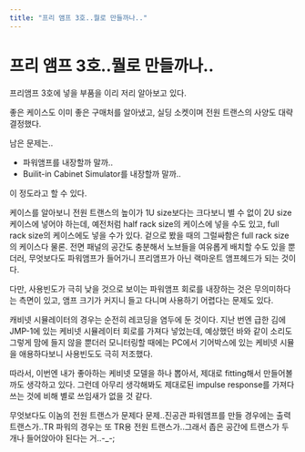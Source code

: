 ```yaml
---
title: "프리 앰프 3호..뭘로 만들까나.."
---
```

# 프리 앰프 3호..뭘로 만들까나..

프리앰프 3호에 넣을 부품을 이리 저리 알아보고 있다.

좋은 케이스도 이미 좋은 구매처를 알아냈고, 실딩 소켓이며 전원 트랜스의 사양도 대략 결정했다.

남은 문제는..

- 파워앰프를 내장할까 말까..
- Builit-in Cabinet Simulator를 내장할까 말까..

이 정도라고 할 수 있다.

케이스를 알아보니 전원 트랜스의 높이가 1U size보다는 크다보니 별 수 없이 2U size 케이스에 넣어야 하는데, 예전처럼 half rack size의 케이스에 넣을 수도 있고, full rack size의 케이스에도 넣을 수가 있다. 겉으로 봤을 때의 그럴싸함은 full rack size의 케이스다 물론. 전면 패널의 공간도 충분해서 노브들을 여유롭게 배치할 수도 있을 뿐더러, 무엇보다도 파워앰프가 들어가니 프리앰프가 아닌 랙마운트 앰프헤드가 되는 것이다.

다만, 사용빈도가 극히 낮을 것으로 보이는 파워앰프 회로를 내장하는 것은 무의미하다는 측면이 있고, 앰프 크기가 커지니 들고 다니며 사용하기 어렵다는 문제도 있다.

캐비넷 시뮬레이터의 경우는 순전히 레코딩을 염두에 둔 것이다. 지난 번엔 급한 김에 JMP-1에 있는 케비넷 시뮬레이터 회로를 가져다 넣었는데, 예상했던 바와 같이 소리도 그렇게 맘에 들지 않을 뿐더러 모니터링할 때에는 PC에서 기어박스에 있는 케비넷 시뮬을 애용하다보니 사용빈도도 극히 저조했다.

따라서, 이번엔 내가 좋아하는 케비넷 모델을 하나 뽑아서, 제대로 fitting해서 만들어볼까도 생각하고 있다. 그런데 아무리 생각해봐도 제대로된 impulse response를 가져다 쓰는 것에 비해 별로 쓰임새가 없을 것 같다.

무엇보다도 이놈의 전원 트랜스가 문제다 문제..진공관 파워앰프를 만들 경우에는 출력트랜스가..TR 파워의 경우는 또 TR용 전원 트랜스가..그래서 좁은 공간에 트랜스가 두 개나 들어앉아야 된다는 거..-_-;


